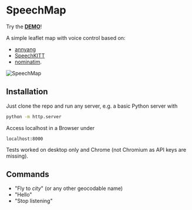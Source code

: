 # SpeechMap

Try the **[DEMO](https://geo.rocks/speechmap/)**!

A simple leaflet map with voice control based on:
* [annyang](https://github.com/TalAter/annyang)
* [SpeechKITT](https://github.com/TalAter/SpeechKITT) 
* [nominatim](https://nominatim.openstreetmap.org/ui/search.html?q=berlin).

![SpeechMap](https://github.com/do-me/speechmap/blob/main/speechmap.gif)

## Installation

Just clone the repo and run any server, e.g. a basic Python server with 

```cmd
python -m http.server
```

Access localhost in a Browser under 

```
localhost:8000
```

Tests worked on desktop only and Chrome (not Chromium as API keys are missing). 

## Commands

* "Fly to *city*" (or any other geocodable name)
* "Hello"
* "Stop listening"
